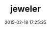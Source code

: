 ---
layout: post
title:  "jeweler"
repo:   "technicalpickles/jeweler"
date:   2015-02-18 17:25:35
gemurl: http://github.com/technicalpickles/jeweler
---